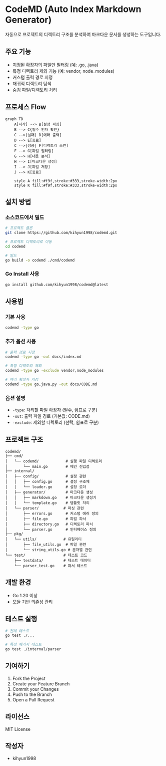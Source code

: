 # CodeMD (Auto Index Markdown Generator)

자동으로 프로젝트의 디렉토리 구조를 분석하여 마크다운 문서를 생성하는 도구입니다.

## 주요 기능
- 지정된 확장자의 파일만 필터링 (예: .go, .java)
- 특정 디렉토리 제외 기능 (예: vendor, node_modules)
- 커스텀 출력 경로 지정
- 재귀적 디렉토리 탐색
- 숨김 파일/디렉토리 처리

## 프로세스 Flow

```mermaid
graph TD
    A[시작] --> B[설정 파싱]
    B --> C{필수 인자 확인}
    C -->|실패| D[에러 출력]
    D --> E[종료]
    C -->|성공| F[디렉토리 스캔]
    F --> G[파일 필터링]
    G --> H[내용 분석]
    H --> I[마크다운 생성]
    I --> J[파일 저장]
    J --> K[종료]

    style A fill:#f9f,stroke:#333,stroke-width:2px
    style K fill:#f9f,stroke:#333,stroke-width:2px
```

## 설치 방법

### 소스코드에서 빌드
```bash
# 프로젝트 클론
git clone https://github.com/kihyun1998/codemd.git

# 프로젝트 디렉토리로 이동
cd codemd

# 빌드 
go build -o codemd ./cmd/codemd
```

### Go Install 사용
```bash
go install github.com/kihyun1998/codemd@latest
```

## 사용법

### 기본 사용
```bash
codemd -type go
```

### 추가 옵션 사용
```bash
# 출력 경로 지정
codemd -type go -out docs/index.md

# 특정 디렉토리 제외
codemd -type go -exclude vendor,node_modules

# 여러 확장자 지정
codemd -type go,java,py -out docs/CODE.md
```

### 옵션 설명
- `-type`: 처리할 파일 확장자 (필수, 쉼표로 구분)
- `-out`: 출력 파일 경로 (기본값: CODE.md)
- `-exclude`: 제외할 디렉토리 (선택, 쉼표로 구분)

## 프로젝트 구조

```
codemd/
├── cmd/
│   └── codemd/            # 실행 파일 디렉토리
│       └── main.go        # 메인 진입점
├── internal/
│   ├── config/            # 설정 관련
│   │   ├── config.go      # 설정 구조체
│   │   └── loader.go      # 설정 로더
│   ├── generator/         # 마크다운 생성
│   │   ├── markdown.go    # 마크다운 생성기
│   │   └── template.go    # 템플릿 처리
│   └── parser/           # 파싱 관련
│       ├── errors.go      # 커스텀 에러 정의
│       ├── file.go        # 파일 파서
│       ├── directory.go   # 디렉토리 파서
│       └── parser.go      # 인터페이스 정의
├── pkg/
│   └── utils/            # 유틸리티
│       ├── file_utils.go  # 파일 관련
│       └── string_utils.go # 문자열 관련
└── test/                 # 테스트 코드
    ├── testdata/         # 테스트 데이터
    └── parser_test.go    # 파서 테스트
```

## 개발 환경
- Go 1.20 이상
- 모듈 기반 의존성 관리

## 테스트 실행
```bash
# 전체 테스트
go test ./...

# 특정 패키지 테스트
go test ./internal/parser
```

## 기여하기
1. Fork the Project
2. Create your Feature Branch
3. Commit your Changes
4. Push to the Branch
5. Open a Pull Request

## 라이선스
MIT License

## 작성자
- kihyun1998